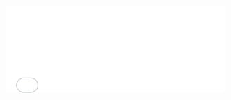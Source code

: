 <iframe id="igraph" scrolling="no" style="border:none;" seamless="seamless" src="fig_interactive.html" height="200" width="100%"></iframe> 

